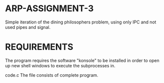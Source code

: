 # ARP-ASSIGNMENT-3

Simple iteration of the dining philosophers problem, using only IPC  and not used pipes and signal.
# REQUIREMENTS
The program requires the software "konsole" to be installed in order to open up new shell windows to
execute the subprocesses in.

code.c
The file consists of complete program.


